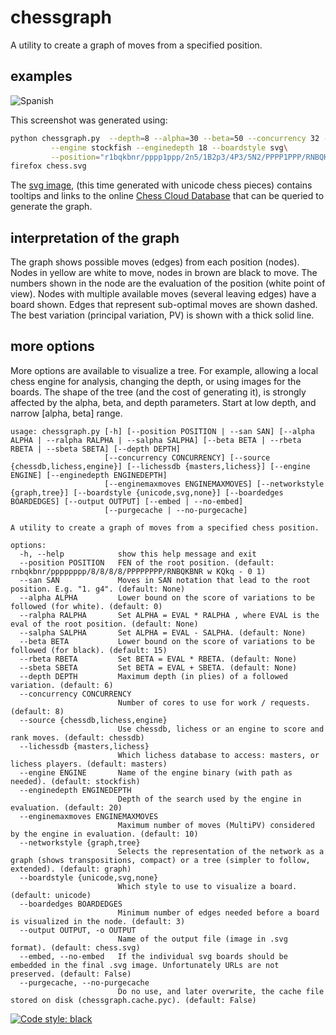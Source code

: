 # chessgraph

A utility to create a graph of moves from a specified position.

## examples

![Spanish](spanish.png)

This screenshot was generated using:

```bash
python chessgraph.py  --depth=8 --alpha=30 --beta=50 --concurrency 32 --source engine\
         --engine stockfish --enginedepth 18 --boardstyle svg\
         --position="r1bqkbnr/pppp1ppp/2n5/1B2p3/4P3/5N2/PPPP1PPP/RNBQK2R b KQkq - 0 1"
firefox chess.svg
```

The [svg image](https://github.com/vondele/chessgraph/raw/main/spanish.svg), (this time generated with unicode chess pieces) 
contains tooltips and links to the online [Chess Cloud Database](https://chessdb.cn/queryc_en/) 
that can be queried to generate the graph. 

## interpretation of the graph

The graph shows possible moves (edges) from each position (nodes).
Nodes in yellow are white to move, nodes in brown are black to move. 
The numbers shown in the node are the evaluation of the position (white point of view).
Nodes with multiple available moves (several leaving edges) have a board shown.
Edges that represent sub-optimal moves are shown dashed.
The best variation (principal variation, PV) is shown with a thick solid line.

## more options

More options are available to visualize a tree. For example, allowing a local chess engine for analysis, changing the depth, or using images for the boards. The shape of the tree (and the cost of generating it), is strongly affected by the alpha, beta, and depth parameters. Start at low depth, and narrow [alpha, beta] range.

```
usage: chessgraph.py [-h] [--position POSITION | --san SAN] [--alpha ALPHA | --ralpha RALPHA | --salpha SALPHA] [--beta BETA | --rbeta RBETA | --sbeta SBETA] [--depth DEPTH] 
                     [--concurrency CONCURRENCY] [--source {chessdb,lichess,engine}] [--lichessdb {masters,lichess}] [--engine ENGINE] [--enginedepth ENGINEDEPTH]
                     [--enginemaxmoves ENGINEMAXMOVES] [--networkstyle {graph,tree}] [--boardstyle {unicode,svg,none}] [--boardedges BOARDEDGES] [--output OUTPUT] [--embed | --no-embed]
                     [--purgecache | --no-purgecache]

A utility to create a graph of moves from a specified chess position.

options:
  -h, --help            show this help message and exit
  --position POSITION   FEN of the root position. (default: rnbqkbnr/pppppppp/8/8/8/8/PPPPPPPP/RNBQKBNR w KQkq - 0 1)
  --san SAN             Moves in SAN notation that lead to the root position. E.g. "1. g4". (default: None)
  --alpha ALPHA         Lower bound on the score of variations to be followed (for white). (default: 0)
  --ralpha RALPHA       Set ALPHA = EVAL * RALPHA , where EVAL is the eval of the root position. (default: None)
  --salpha SALPHA       Set ALPHA = EVAL - SALPHA. (default: None)
  --beta BETA           Lower bound on the score of variations to be followed (for black). (default: 15)
  --rbeta RBETA         Set BETA = EVAL * RBETA. (default: None)
  --sbeta SBETA         Set BETA = EVAL + SBETA. (default: None)
  --depth DEPTH         Maximum depth (in plies) of a followed variation. (default: 6)
  --concurrency CONCURRENCY
                        Number of cores to use for work / requests. (default: 8)
  --source {chessdb,lichess,engine}
                        Use chessdb, lichess or an engine to score and rank moves. (default: chessdb)
  --lichessdb {masters,lichess}
                        Which lichess database to access: masters, or lichess players. (default: masters)
  --engine ENGINE       Name of the engine binary (with path as needed). (default: stockfish)
  --enginedepth ENGINEDEPTH
                        Depth of the search used by the engine in evaluation. (default: 20)
  --enginemaxmoves ENGINEMAXMOVES
                        Maximum number of moves (MultiPV) considered by the engine in evaluation. (default: 10)
  --networkstyle {graph,tree}
                        Selects the representation of the network as a graph (shows transpositions, compact) or a tree (simpler to follow, extended). (default: graph)
  --boardstyle {unicode,svg,none}
                        Which style to use to visualize a board. (default: unicode)
  --boardedges BOARDEDGES
                        Minimum number of edges needed before a board is visualized in the node. (default: 3)
  --output OUTPUT, -o OUTPUT
                        Name of the output file (image in .svg format). (default: chess.svg)
  --embed, --no-embed   If the individual svg boards should be embedded in the final .svg image. Unfortunately URLs are not preserved. (default: False)
  --purgecache, --no-purgecache
                        Do no use, and later overwrite, the cache file stored on disk (chessgraph.cache.pyc). (default: False)
```

[![Code style: black](https://img.shields.io/badge/code%20style-black-000000.svg)](https://github.com/psf/black)
